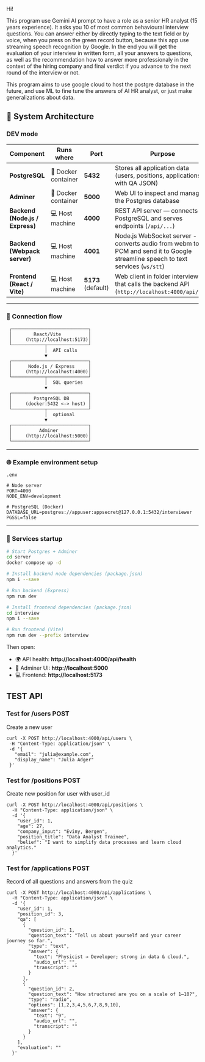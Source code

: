 Hi!

This program use Gemini AI prompt to have a role as a senior HR analyst (15 years experience). It asks you 10 of most common behavioural interview questions. You can answer either by directly typing to the text field or by voice, when you press on the green record button, because this app use streaming speech recognition by Google.
In the end you will get the evaluation of your interview in written form, all your answers to questions, as well
as the recommendation how to answer more professionaly in the context of the hiring company and final 
verdict if you advance to the next round of the interview or not.

This program aims to use google cloud to host the postgre database in the future, and use ML to fine tune the answers of AI HR analyst, or just make generalizations about data.


## 🧱 System Architecture
### DEV mode

| Component | Runs where | Port | Purpose |
|------------|-------------|------|----------|
| **PostgreSQL** | 🐳 Docker container | **5432** | Stores all application data (users, positions, applications with QA JSON) |
| **Adminer** | 🐳 Docker container | **5000** | Web UI to inspect and manage the Postgres database |
| **Backend (Node.js / Express)** | 💻 Host machine | **4000** | REST API server — connects to PostgreSQL and serves endpoints (`/api/...`) |
|**Backend (Webpack server)** | 💻 Host machine | **4001** | Node.js WebSocket server - converts audio from webm to PCM and send it to Google streamline speech to text services (` ws/stt `)
| **Frontend (React / Vite)** | 💻 Host machine | **5173** (default) | Web client in folder interview that calls the backend API (`http://localhost:4000/api/...`) |

---

### 🔗 Connection flow

```text
 ┌────────────────────────────┐
 │        React/Vite          │
 │     (http://localhost:5173)│
 └────────────┬───────────────┘
              │  API calls
              ▼
 ┌────────────────────────────┐
 │      Node.js / Express     │
 │     (http://localhost:4000)│
 └────────────┬───────────────┘
              │  SQL queries
              ▼
 ┌────────────────────────────┐
 │        PostgreSQL DB       │
 │     (docker:5432 <-> host) │
 └────────────┬───────────────┘
              │  optional
              ▼
 ┌────────────────────────────┐
 │          Adminer           │
 │     (http://localhost:5000)│
 └────────────────────────────┘
```

---

### 🌐 Example environment setup

`.env`
```env
# Node server
PORT=4000
NODE_ENV=development

# PostgreSQL (Docker)
DATABASE_URL=postgres://appuser:appsecret@127.0.0.1:5432/interviewer
PGSSL=false
```

---

### 🧩 Services startup

```bash
# Start Postgres + Adminer
cd server
docker compose up -d

# Install backend node dependencies (package.json)
npm i --save

# Run backend (Express)
npm run dev

# Install frontend dependencies (package.json)
cd interview
npm i --save

# Run frontend (Vite)
npm run dev --prefix interview
```

Then open:

- 🌍 API health: **http://localhost:4000/api/health**  
- 🧠 Adminer UI: **http://localhost:5000**  
- 💻 Frontend: **http://localhost:5173**

## TEST API
### Test for /users POST
Create a new user
 ```
 curl -X POST http://localhost:4000/api/users \
  -H "Content-Type: application/json" \
  -d '{
    "email": "julia@example.com",
    "display_name": "Julia Adger"
  }' 

  ```
### Test for /positions POST
Create new position for user with user_id

```
curl -X POST http://localhost:4000/api/positions \
  -H "Content-Type: application/json" \
  -d '{
    "user_id": 1,
    "age": 27,
    "company_input": "Eviny, Bergen",
    "position_title": "Data Analyst Trainee",
    "belief": "I want to simplify data processes and learn cloud analytics."
  }'

```
### Test for /applications POST

Record of all questions and answers from the quiz

```
curl -X POST http://localhost:4000/api/applications \
  -H "Content-Type: application/json" \
  -d '{
    "user_id": 1,
    "position_id": 3,
    "qa": [
      {
        "question_id": 1,
        "question_text": "Tell us about yourself and your career journey so far.",
        "type": "text",
        "answer": {
          "text": "Physicist → Developer; strong in data & cloud.",
          "audio_url": "",
          "transcript": ""
        }
      },
      {
        "question_id": 2,
        "question_text": "How structured are you on a scale of 1–10?",
        "type": "radio",
        "options": [1,2,3,4,5,6,7,8,9,10],
        "answer": {
          "text": "9",
          "audio_url": "",
          "transcript": ""
        }
      }
    ],
    "evaluation": ""
  }'

```